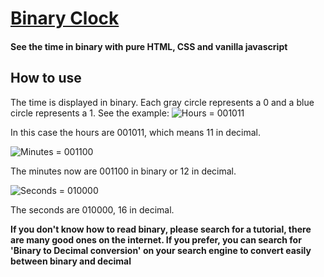 # [Binary Clock](href=leoriether.github.io/binaryclock)
#### See the time in binary with pure HTML, CSS and vanilla javascript

## How to use
The time is displayed in binary. Each gray circle represents a 0 and a blue circle represents a 1.
See the example:
![Hours = 001011](http://i.imgur.com/bSCCzrz.jpg)

In this case the hours are 001011, which means 11 in decimal.

![Minutes = 001100](http://i.imgur.com/gOw4uc0.jpg)

The minutes now are 001100 in binary or 12 in decimal.

![Seconds = 010000](http://i.imgur.com/gOw4uc0.jpg)

The seconds are 010000, 16 in decimal.

**If you don't know how to read binary, please search for a tutorial, there are many good ones on the internet. If you prefer, you can search for 'Binary to Decimal conversion' on your search engine to convert easily between binary and decimal**
